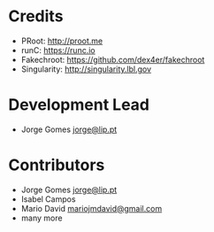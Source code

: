 # Credits

* PRoot: http://proot.me
* runC: https://runc.io
* Fakechroot: https://github.com/dex4er/fakechroot
* Singularity: http://singularity.lbl.gov

# Development Lead

* Jorge Gomes <jorge@lip.pt>

# Contributors

* Jorge Gomes <jorge@lip.pt>
* Isabel Campos
* Mario David <mariojmdavid@gmail.com>
* many more
